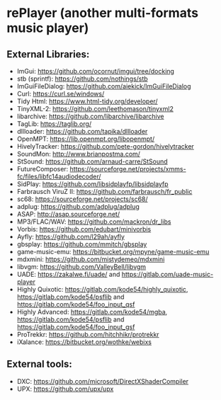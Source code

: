 # rePlayer (another multi-formats music player)

## External Libraries:
- ImGui: https://github.com/ocornut/imgui/tree/docking
- stb (sprintf): https://github.com/nothings/stb
- ImGuiFileDialog: https://github.com/aiekick/ImGuiFileDialog
- Curl: https://curl.se/windows/
- Tidy Html: https://www.html-tidy.org/developer/
- TinyXML-2: https://github.com/leethomason/tinyxml2
- libarchive: https://github.com/libarchive/libarchive
- TagLib: https://taglib.org/
- dllloader: https://github.com/tapika/dllloader
- OpenMPT: https://lib.openmpt.org/libopenmpt/
- HivelyTracker: https://github.com/pete-gordon/hivelytracker
- SoundMon: http://www.brianpostma.com/
- StSound: https://github.com/arnaud-carre/StSound
- FutureComposer: https://sourceforge.net/projects/xmms-fc/files/libfc14audiodecoder/
- SidPlay: https://github.com/libsidplayfp/libsidplayfp
- Farbrausch ViruZ II: https://github.com/farbrausch/fr_public
- sc68: https://sourceforge.net/projects/sc68/
- adplug: https://github.com/adplug/adplug
- ASAP: http://asap.sourceforge.net/
- MP3/FLAC/WAV: https://github.com/mackron/dr_libs
- Vorbis: https://github.com/edubart/minivorbis
- Ayfly: https://github.com/l29ah/ayfly
- gbsplay: https://github.com/mmitch/gbsplay
- game-music-emu: https://bitbucket.org/mpyne/game-music-emu
- mdxmini: https://github.com/mistydemeo/mdxmini
- libvgm: https://github.com/ValleyBell/libvgm
- UADE: https://zakalwe.fi/uade/ and https://gitlab.com/uade-music-player
- Highly Quixotic: https://gitlab.com/kode54/highly_quixotic, https://gitlab.com/kode54/psflib and https://gitlab.com/kode54/foo_input_qsf
- Highly Advanced: https://gitlab.com/kode54/mgba, https://gitlab.com/kode54/psflib and https://gitlab.com/kode54/foo_input_gsf
- ProTrekkr: https://github.com/hitchhikr/protrekkr
- iXalance: https://bitbucket.org/wothke/webixs

## External tools:
- DXC: https://github.com/microsoft/DirectXShaderCompiler
- UPX: https://github.com/upx/upx